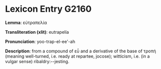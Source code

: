 # Lexicon Entry G2160

**Lemma**: εὐτραπελία

**Transliteration (xlit)**: eutrapelía

**Pronunciation**: yoo-trap-el-ee'-ah

**Description**:
from a compound of εὖ and a derivative of the base of τροπή (meaning well-turned, i.e. ready at repartee, jocose); witticism, i.e. (in a vulgar sense) ribaldry:--jesting.
